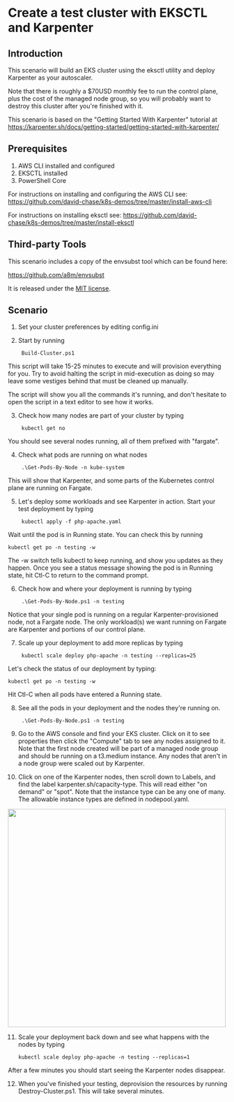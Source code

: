 # Create a test cluster with EKSCTL and Karpenter

## Introduction
This scenario will build an EKS cluster using the eksctl utility and deploy Karpenter as your autoscaler. 

Note that there is roughly a $70USD monthly fee to run the control plane, plus the cost of the managed node group, so you will probably want to destroy this cluster after you're finished with it.

This scenario is based on the "Getting Started With Karpenter" tutorial at https://karpenter.sh/docs/getting-started/getting-started-with-karpenter/

## Prerequisites
1. AWS CLI installed and configured
2. EKSCTL installed
3. PowerShell Core

For instructions on installing and configuring the AWS CLI see:
https://github.com/david-chase/k8s-demos/tree/master/install-aws-cli

For instructions on installing eksctl see:
https://github.com/david-chase/k8s-demos/tree/master/install-eksctl

## Third-party Tools
This scenario includes a copy of the envsubst tool which can be found here:

https://github.com/a8m/envsubst

It is released under the [MIT license](https://github.com/a8m/envsubst/blob/master/LICENSE).

## Scenario

1. Set your cluster preferences by editing config.ini
2. Start by running 

        Build-Cluster.ps1
        
This script will take 15-25 minutes to execute and will provision everything for you.  Try to avoid halting the script in mid-execution as doing so may leave some vestiges behind that must be cleaned up manually.

The script will show you all the commands it's running, and don't hesitate to open the script in a text editor to see how it works.

3. Check how many nodes are part of your cluster by typing 

        kubectl get no
        
You should see several nodes running, all of them prefixed with "fargate".

4. Check what pods are running on what nodes

        .\Get-Pods-By-Node -n kube-system

This will show that Karpenter, and some parts of the Kubernetes control plane are running on Fargate.

5. Let's deploy some workloads and see Karpenter in action.  Start your test deployment by typing

        kubectl apply -f php-apache.yaml

Wait until the pod is in Running state.  You can check this by running

    kubectl get po -n testing -w

The -w switch tells kubectl to keep running, and show you updates as they happen.  Once you see a status message showing the pod is in Running state, hit Ctl-C to return to the command prompt.

6. Check how and where your deployment is running by typing 

        .\Get-Pods-By-Node.ps1 -n testing
    
Notice that your single pod is running on a regular Karpenter-provisioned node, not a Fargate node.  The only workload(s) we want running on Fargate are Karpenter and portions of our control plane.

7. Scale up your deployment to add more replicas by typing 

        kubectl scale deploy php-apache -n testing --replicas=25

Let's check the status of our deployment by typing:

    kubectl get po -n testing -w

Hit Ctl-C when all pods have entered a Running state.

8. See all the pods in your deployment and the nodes they're running on.

        .\Get-Pods-By-Node.ps1 -n testing

9. Go to the AWS console and find your EKS cluster.  Click on it to see properties then click the "Compute" tab to see any nodes assigned to it.  Note that the first node created will be part of a managed node group and should be running on a t3.medium instance.  Any nodes that aren't in a node group were scaled out by Karpenter.

10. Click on one of the Karpenter nodes, then scroll down to Labels, and find the label karpenter.sh/capacity-type.  This will read either "on demand" or "spot".  Note that the instance type can be any one of many.  The allowable instance types are defined in nodepool.yaml.

<img src="https://i.imgur.com/74AtlHK.png" width=500>

11. Scale your deployment back down and see what happens with the nodes by typing

        kubectl scale deploy php-apache -n testing --replicas=1
        
After a few minutes you should start seeing the Karpenter nodes disappear.

12. When you've finished your testing, deprovision the resources by running Destroy-Cluster.ps1.  This will take several minutes.